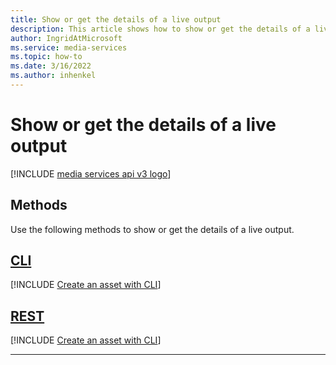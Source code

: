 ```yaml
---
title: Show or get the details of a live output
description: This article shows how to show or get the details of a live output.
author: IngridAtMicrosoft
ms.service: media-services
ms.topic: how-to
ms.date: 3/16/2022
ms.author: inhenkel
---
```


# Show or get the details of a live output

[!INCLUDE [media services api v3 logo](./includes/v3-hr.md)]

## Methods

Use the following methods to show or get the details of a live output.

## [CLI](#tab/cli/)

[!INCLUDE [Create an asset with CLI](./includes/task-show-live-output-cli.md)]

## [REST](#tab/rest/)

[!INCLUDE [Create an asset with CLI](./includes/task-get-live-output-rest.md)]

---
